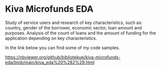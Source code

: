 # Kiva Microfunds EDA
Study of service users and research of key characteristics, such as: country, gender of the borrower, economic sector, loan amount and purposes. Analysis of the count of loans and the amount of funding for the application depending on key characteristics.

In the link below you can find some of my code samples.

https://nbviewer.org/github/bibliotekue/kiva-microfunds-eda/blob/main/kiva_eda%20%282%29.html
